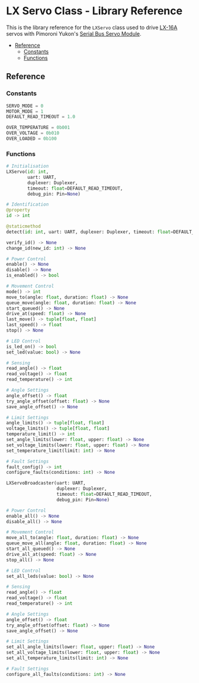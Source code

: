 # LX Servo Class - Library Reference <!-- omit in toc -->

This is the library reference for the `LXServo` class used to drive [LX-16A](https://pimoroni.com/yukon) servos with Pimoroni Yukon's [Serial Bus Servo Module](https://pimoroni.com/yukon).

- [Reference](#reference)
  - [Constants](#constants)
  - [Functions](#functions)


## Reference

### Constants

```python
SERVO_MODE = 0
MOTOR_MODE = 1
DEFAULT_READ_TIMEOUT = 1.0

OVER_TEMPERATURE = 0b001
OVER_VOLTAGE = 0b010
OVER_LOADED = 0b100
```


### Functions

```python
# Initialisation
LXServo(id: int,
        uart: UART,
        duplexer: Duplexer,
        timeout: float=DEFAULT_READ_TIMEOUT,
        debug_pin: Pin=None)

# Identification
@property
id -> int

@staticmethod
detect(id: int, uart: UART, duplexer: Duplexer, timeout: float=DEFAULT_READ_TIMEOUT) -> bool

verify_id() -> None
change_id(new_id: int) -> None

# Power Control
enable() -> None
disable() -> None
is_enabled() -> bool

# Movement Control
mode() -> int
move_to(angle: float, duration: float) -> None
queue_move(angle: float, duration: float) -> None
start_queued() -> None
drive_at(speed: float) -> None
last_move() -> tuple[float, float]
last_speed() -> float
stop() -> None

# LED Control
is_led_on() -> bool
set_led(value: bool) -> None

# Sensing
read_angle() -> float
read_voltage() -> float
read_temperature() -> int

# Angle Settings
angle_offset() -> float
try_angle_offset(offset: float) -> None
save_angle_offset() -> None

# Limit Settings
angle_limits() -> tuple[float, float]
voltage_limits() -> tuple[float, float]
temperature_limit() -> int
set_angle_limits(lower: float, upper: float) -> None
set_voltage_limits(lower: float, upper: float) -> None
set_temperature_limit(limit: int) -> None

# Fault Settings
fault_config() -> int
configure_faults(conditions: int) -> None
```

```python
LXServoBroadcaster(uart: UART,
                   duplexer: Duplexer,
                   timeout: float=DEFAULT_READ_TIMEOUT,
                   debug_pin: Pin=None)

# Power Control
enable_all() -> None
disable_all() -> None

# Movement Control
move_all_to(angle: float, duration: float) -> None
queue_move_all(angle: float, duration: float) -> None
start_all_queued() -> None
drive_all_at(speed: float) -> None
stop_all() -> None

# LED Control
set_all_leds(value: bool) -> None

# Sensing
read_angle() -> float
read_voltage() -> float
read_temperature() -> int

# Angle Settings
angle_offset() -> float
try_angle_offset(offset: float) -> None
save_angle_offset() -> None

# Limit Settings
set_all_angle_limits(lower: float, upper: float) -> None
set_all_voltage_limits(lower: float, upper: float) -> None
set_all_temperature_limits(limit: int) -> None

# Fault Settings
configure_all_faults(conditions: int) -> None
```
